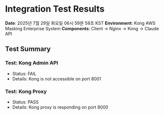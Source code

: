 # Integration Test Results

**Date**: 2025년 7월 29일 화요일 06시 59분 58초 KST
**Environment**: Kong AWS Masking Enterprise System
**Components**: Client → Nginx → Kong → Claude API

## Test Summary

### Test: Kong Admin API
- Status: FAIL
- Details: Kong is not accessible on port 8001

### Test: Kong Proxy
- Status: PASS
- Details: Kong proxy is responding on port 8000

